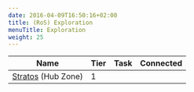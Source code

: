 ```yaml
---
date: 2016-04-09T16:50:16+02:00
title: (RoS) Exploration
menuTitle: Exploration
weight: 25
---
```


|Name|Tier|Task|Connected|
|---|---|---|---|
|[Stratos](stratos) (Hub Zone)|1||